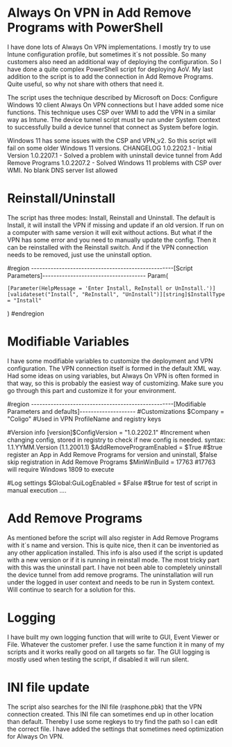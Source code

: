 # Always On VPN in Add Remove Programs with PowerShell

I have done lots of Always On VPN implementations. I mostly try to use Intune configuration profile, but sometimes it´s not possible. So many customers also need an additional way of deploying the configuration. So I have done a quite complex PowerShell script for deploying AoV. My last addition to the script is to add the connection in Add Remove Programs. Quite useful, so why not share with others that need it. 

The script uses the technique described by Microsoft on Docs: Configure Windows 10 client Always On VPN connections but I have added some nice functions. This technique uses CSP over WMI to add the VPN in a similar way as Intune. The device tunnel script must be run under System context to successfully build a device tunnel that connect as System before login.

Windows 11 has some issues with the CSP and VPN_v2. So this script will fail on some older Windows 11 versions.
CHANGELOG
    1.0.2202.1 - Initial Version
    1.0.2207.1 - Solved a problem with uninstall device tunnel from Add Remove Programs
    1.0.2207.2 - Solved Windows 11 problems with CSP over WMI. No blank DNS server list allowed    

# Reinstall/Uninstall

The script has three modes: Install, Reinstall and Uninstall. The default is Install, it will install the VPN if missing and update if an old version. If run on a computer with same version it will exit without actions. But what if the VPN has some error and you need to manually update the config. Then it can be reinstalled with the Reinstall switch. And if the VPN connection needs to be removed, just use the uninstall option.

#region ---------------------------------------------------[Script Parameters]-------------------------------------
Param(

    [Parameter(HelpMessage = 'Enter Install, ReInstall or UnInstall.')]    
    [validateset("Install", "ReInstall", "UnInstall")][string]$InstallType = "Install"
)
#endregion

# Modifiable Variables

I have some modifiable variables to customize the deployment and VPN configuration. The VPN connection itself is formed in the default XML way. Had some ideas on using variables, but Always On VPN is often formed in that way, so this is probably the easiest way of customizing. Make sure you go through this part and customize it for your environment.

#region ---------------------------------------------------[Modifiable Parameters and defaults]--------------------
#Customizations
$Company = "Coligo"    #Used in VPN ProfileName and registry keys

#Version info
[version]$ConfigVersion   = "1.0.2202.1" #Increment when changing config, stored in registry to check if new config is needed. syntax: 1.1.YYMM.Version (1.1.2001.1)
$AddRemoveProgramEnabled  = $True        #$true register an App in Add Remove Programs for version and uninstall, $false skip registration in Add Remove Programs
$MinWinBuild              = 17763        #17763 will require Windows 1809 to execute

#Log settings
$Global:GuiLogEnabled   = $False       #$true for test of script in manual execution
....

# Add Remove Programs

As mentioned before the script will also register in Add Remove Programs with it´s name and version. This is quite nice, then it can be inventoried as any other application installed. This info is also used if the script is updated with a new version or if it is running in reinstall mode. The most tricky part with this was the uninstall part. I have not been able to completely uninstall the device tunnel from add remove programs. The uninstallation will run under the logged in user context and needs to be run in System context. Will continue to search for a solution for this.

# Logging

I have built my own logging function that will write to GUI, Event Viewer or File. Whatever the customer prefer. I use the same function it in many of my scripts and it works really good on all targets so far. The GUI logging is mostly used when testing the script, if disabled it will run silent.

# INI file update

The script also searches for the INI file (rasphone.pbk) that the VPN connection created. This INI file can sometimes end up in other location than default. Thereby I use some regkeys to try find the path so I can edit the correct file. I have added the settings that sometimes need optimization for Always On VPN.
